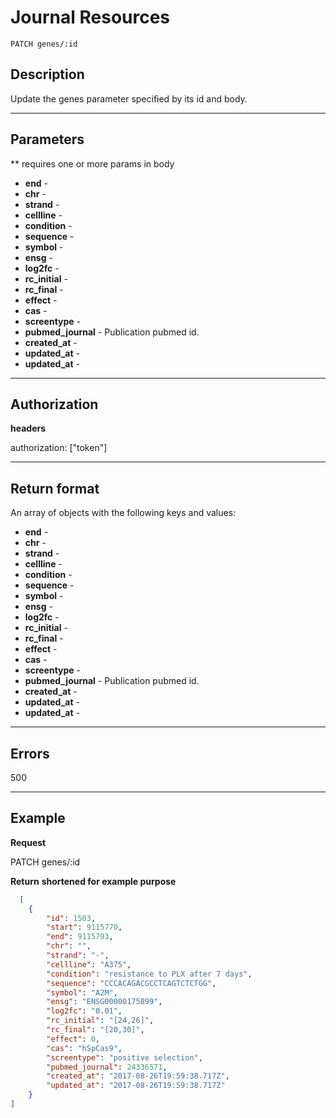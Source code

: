 # Journal Resources

    PATCH genes/:id

## Description
Update the genes parameter specified by its id and body.

***

## Parameters

** requires one or more params in body

- **end** -
- **chr** -
- **strand** -
- **cellline** -
- **condition** -
- **sequence** -
- **symbol** -
- **ensg** -
- **log2fc** -
- **rc_initial** -
- **rc_final** -
- **effect** -
- **cas** -
- **screentype** -
- **pubmed_journal** - Publication pubmed id.
- **created_at** -
- **updated_at** -
- **updated_at** -


***

## Authorization
**headers**

authorization: ["token"]

***

## Return format
An array of objects with the following keys and values:

- **end** -
- **chr** -
- **strand** -
- **cellline** -
- **condition** -
- **sequence** -
- **symbol** -
- **ensg** -
- **log2fc** -
- **rc_initial** -
- **rc_final** -
- **effect** -
- **cas** -
- **screentype** -
- **pubmed_journal** - Publication pubmed id.
- **created_at** -
- **updated_at** -
- **updated_at** -

***

## Errors

500

***

## Example
**Request**

   PATCH genes/:id

**Return** __shortened for example purpose__
``` json
  [
    {
        "id": 1503,
        "start": 9115770,
        "end": 9115793,
        "chr": "",
        "strand": "-",
        "cellline": "A375",
        "condition": "resistance to PLX after 7 days",
        "sequence": "CCCACAGACGCCTCAGTCTCTGG",
        "symbol": "A2M",
        "ensg": "ENSG00000175899",
        "log2fc": "0.01",
        "rc_initial": "[24,26]",
        "rc_final": "[20,30]",
        "effect": 0,
        "cas": "hSpCas9",
        "screentype": "positive selection",
        "pubmed_journal": 24336571,
        "created_at": "2017-08-26T19:59:38.717Z",
        "updated_at": "2017-08-26T19:59:38.717Z"
    }
]
```